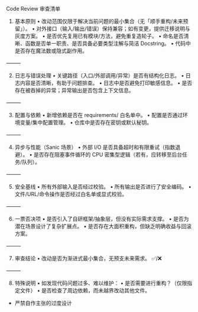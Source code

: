 Code Review 审查清单

1. 基本原则
	•	改动范围仅限于解决当前问题的最小集合（无「顺手重构/未来预留」）。
	•	对外接口（输入/输出/错误）保持兼容；如有变更，提供迁移说明与灰度方案。
	•	是否优先复用已有模块/方法，避免重复造轮子。
	•	命名是否清晰、函数是否单一职责、是否具备必要类型注解与简洁 Docstring。
	•	代码中是否存在魔法数或隐式副作用。

⸻

2. 日志与错误处理
	•	关键路径（入口/外部调用/异常）是否有结构化日志。
	•	日志内容是否清晰，有助于问题排查。
	•	日志中是否避免打印敏感信息。
	•	是否存在被吞掉的异常；异常输出是否包含上下文信息。

⸻

3. 配置与依赖
	•	新增依赖是否在 requirements/ 白名单中。
	•	配置是否通过环境变量/集中配置管理。
	•	仓库中是否存在密钥或默认秘钥。

⸻

4. 异步与性能（Sanic 场景）
	•	外部 I/O 是否具备超时和有限重试（指数退避）。
	•	是否存在阻塞事件循环的 CPU 密集型逻辑（若有，应转移至后台任务/队列）。

⸻

5. 安全基线
	•	所有外部输入是否经过校验。
	•	所有输出是否进行了安全编码。
	•	文件/URL/命令操作是否经过白名单或显式校验。

⸻

6. 一票否决项
	•	是否引入了自研框架/抽象层，但没有实际需求支撑。
	•	是否为潜在场景设计了复杂扩展点。
	•	是否存在大面积重构，但缺乏明确收益与回滚方案。

⸻

7. 审查结论
	•	改动是否为渐进式最小集合，无预支未来需求。 ✅/❌

⸻

8. 特殊说明
	•	如发现代码问题过多、难以维护：
	•	是否需要进行重构？（仅限指定文件）
	•	是否检查了周边依赖，而未越界改动其他文件。

* 严禁自作主张的过度设计
